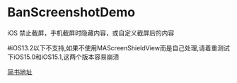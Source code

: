 # BanScreenshotDemo
iOS 禁止截屏，手机截屏时隐藏内容，或自定义截屏后的内容


#iOS13.2以下不支持,如果不使用MAScreenShieldView而是自己处理,请着重测试下iOS15.0和iOS15.1,这两个版本容易崩溃

[简书地址](https://www.jianshu.com/p/537053a0854f)
